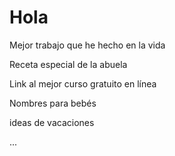 # Hola
Mejor trabajo que he hecho en la vida

Receta especial de la abuela

Link al mejor curso gratuito en línea

Nombres para bebés

ideas de vacaciones



...

